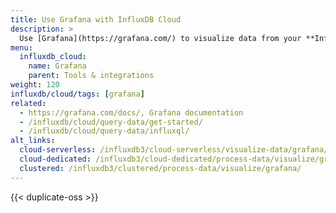 ```yaml
---
title: Use Grafana with InfluxDB Cloud
description: >
  Use [Grafana](https://grafana.com/) to visualize data from your **InfluxDB Cloud** instance.
menu:
  influxdb_cloud:
    name: Grafana
    parent: Tools & integrations
weight: 120
influxdb/cloud/tags: [grafana]
related:
  - https://grafana.com/docs/, Grafana documentation
  - /influxdb/cloud/query-data/get-started/
  - /influxdb/cloud/query-data/influxql/
alt_links:
  cloud-serverless: /influxdb3/cloud-serverless/visualize-data/grafana/
  cloud-dedicated: /influxdb3/cloud-dedicated/process-data/visualize/grafana/
  clustered: /influxdb3/clustered/process-data/visualize/grafana/
---
```


{{< duplicate-oss >}}